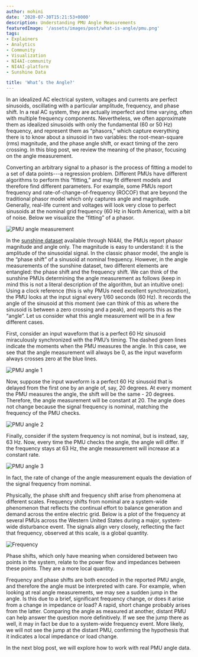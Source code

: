 ```yaml
---
author: mohini
date: '2020-07-30T15:21:53+0000'
description: Understanding PMU Angle Measurements
featuredImage: '/assets/images/post/what-is-angle/pmu.png'
tags:
- Explainers
- Analytics
- Community
- Visualization
- NI4AI-community
- NI4AI-platform
- Sunshine Data

title: 'What’s the Angle?'
---
```


In an idealized AC electrical system, voltages and currents are perfect sinusoids, oscillating with a particular amplitude, frequency, and phase shift. In a real AC system, they are actually imperfect and time varying, often with multiple frequency components. Nevertheless, we often approximate them as idealized sinusoids with only the fundamental (60 or 50 Hz) frequency, and represent them as “phasors,” which capture everything there is to know about a sinusoid in two variables: the root-mean-square (rms) magnitude, and the phase angle shift, or exact timing of the zero crossing. In this blog post, we review the meaning of the phasor, focusing on the angle measurement.

Converting an arbitrary signal to a phasor is the process of fitting a model to a set of data points---a regression problem. Different PMUs have different algorithms to perform this “fitting,” and may fit different models and therefore find different parameters. For example, some PMUs report frequency and rate-of-change-of-frequency (ROCOF) that are beyond the traditional phasor model which only captures angle and magnitude.  Generally, real-life current and voltages will look very close to perfect sinusoids at the nominal grid frequency (60 Hz in North America), with a bit of noise. Below we visualize the “fitting” of a phasor. 

![PMU angle measurement](/assets/images/post/what-is-angle/pmu.png)

In the [sunshine dataset](https://blog.ni4ai.org/post/2020-03-30-sunshine-data/) available through NI4AI, the PMUs report phasor magnitude and angle only. The magnitude is easy to understand: it is the amplitude of the sinusoidal signal. In the classic phasor model, the angle is the “phase shift” of a sinusoid at nominal frequency. However, in the angle measurements of the sunshine dataset, two different elements are entangled: the phase shift and the frequency shift. We can think of the sunshine PMUs determining the angle measurement as follows (keep in mind this is not a literal description of the algorithm, but an intuitive one): Using a clock reference (this is why PMUs need excellent synchronization), the PMU looks at the input signal every 1/60 seconds (60 Hz). It records the angle of the sinusoid at this moment (we can think of this as where the sinusoid is between a zero crossing and a peak), and reports this as the “angle”. Let us consider what this angle measurement will be in a few different cases. 

First, consider an input waveform that is a perfect 60 Hz sinusoid miraculously synchronized with the PMU’s timing. The dashed green lines indicate the moments when the PMU measures the angle. In this case, we see that the angle measurement will always be 0, as the input waveform always crosses zero at the blue lines. 

![PMU angle 1](/assets/images/post/what-is-angle/pmu1.png)

Now, suppose the input waveform is a perfect 60 Hz sinusoid that is delayed from the first one by an angle of, say, 20 degrees. At every moment the PMU measures the angle, the shift will be the same - 20 degrees. Therefore, the angle measurement will be constant at 20. The angle does not change because the signal frequency is nominal, matching the frequency of the PMU checks. 

![PMU angle 2](/assets/images/post/what-is-angle/pmu2.png)

Finally, consider if the system frequency is not nominal, but is instead, say, 63 Hz. Now, every time the PMU checks the angle, the angle will differ. If the frequency stays at 63 Hz, the angle measurement will increase at a constant rate. 

![PMU angle 3](/assets/images/post/what-is-angle/pmu3.png)

In fact, the rate of change of the angle measurement equals the deviation of the signal frequency from nominal.

Physically, the phase shift and frequency shift arise from phenomena at different scales. Frequency shifts from nominal are a system-wide phenomenon that reflects the continual effort to balance generation and demand across the entire electric grid. Below is a plot of the frequency at several PMUs across the Western United States during a major, system-wide disturbance event. The signals align very closely, reflecting the fact that frequency, observed at this scale, is a global quantity. 

![Frequency](/assets/images/post/what-is-angle/frequency.png)

Phase shifts, which only have meaning when considered between two points in the system, relate to the power flow and impedances between these points. They are a more local quantity.

Frequency and phase shifts are both encoded in the reported PMU angle, and therefore the angle must be interpreted with care. For example, when looking at real angle measurements, we may see a sudden jump in the angle. Is this due to a brief, significant frequency change, or does it arise from a change in impedance or load? A rapid, short change probably arises from the latter. Comparing the angle as measured at another, distant PMU can help answer the question more definitively. If we see the jump there as well, it may in fact be due to a system-wide frequency event. More likely, we will not see the jump at the distant PMU, confirming the hypothesis that it indicates a local impedance or load change. 

In the next blog post, we will explore how to work with real PMU angle data. 
